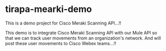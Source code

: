# tirapa-mearki-demo
This is a demo project for Cisco Meraki Scanning API...!!

This demo is to integrate Cisco Meraki Scanning API with our Mule API so that we can track user movements from an organization's network. And will post these user movements to Cisco Webex teams...!!
